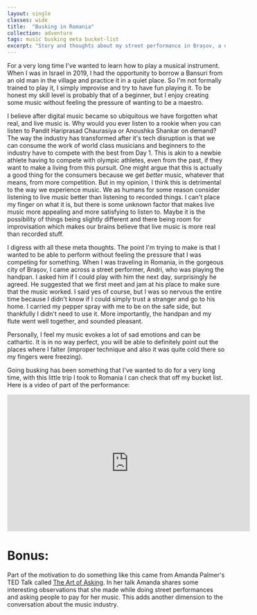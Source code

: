 ```yaml
---
layout: single
classes: wide
title:  "Busking in Romania"
collection: adventure
tags: music busking meta bucket-list
excerpt: "Story and thoughts about my street performance in Brașov, a quiet Romanian city surrounded by the Carpathian Mountains."
---
```


For a very long time I've wanted to learn how to play a musical instrument. When I was in Israel in 2019, I had the opportunity to borrow a Bansuri from an old man in the village and practice it in a quiet place.
So I'm not formally trained to play it, I simply improvise and try to have fun playing it.
To be honest my skill level is probably that of a beginner, but I enjoy creating some music without feeling the pressure of wanting to be a maestro.

I believe after digital music became so ubiquitous we have forgotten what real, and live music is. Why would you ever listen to a rookie when you can listen to Pandit Hariprasad Chaurasiya or Anoushka Shankar on demand? The way the industry has transformed after it's tech disruption is that we can consume the work of world class musicians and beginners to the industry have to compete with the best from Day 1. This is akin to a newbie athlete having to compete with olympic athletes, even from the past, if they want to make a living from this pursuit. One might argue that this is actually a good thing for the consumers because we get *better* music, whatever that means, from more competition. But in my opinion, I think this is detrimental to the way we experience music. We as humans for some reason consider listening to live music better than listening to recorded things. I can't place my finger on what it is, but there is some unknown factor that makes live music more appealing and more satisfying to listen to. Maybe it is the possibility of things being slightly different and there being room for improvisation which makes our brains believe that live music is more real than recorded stuff.

I digress with all these meta thoughts. The point I'm trying to make is that I wanted to be able to perform without feeling the pressure that I was competing for something. When I was traveling in Romania, in the gorgeous city of Brașov, I came across a street performer, Andri, who was playing the handpan. I asked him if I could play with him the next day, surprisingly he agreed. He suggested that we first meet and jam at his place to make sure that the music worked. I said yes of course, but I was so nervous the entire time because I didn't know if I could simply trust a stranger and go to his home. I carried my pepper spray with me to be on the safe side, but thankfully I didn't need to use it. More importantly, the handpan and my flute went well together, and sounded pleasant.

Personally, I feel my music evokes a lot of sad emotions and can be cathartic. It is in no way perfect, you will be able to definitely point out the places where I falter (improper technique and also it was quite cold there so my fingers were freezing).

Going busking has been something that I've wanted to do for a very long time, with this little trip I took to Romania I can check that off my bucket list. Here is a video of part of the performance:

<iframe width="560" height="315" src="https://www.youtube.com/embed/wMnME-I-FgI" title="Busking in Brașov" frameborder="0" allow="accelerometer; autoplay; clipboard-write; encrypted-media; gyroscope; picture-in-picture" allowfullscreen></iframe><br>

# Bonus:

Part of the motivation to do something like this came from Amanda Palmer's TED Talk called [The Art of Asking](https://www.youtube.com/watch?v=xMj_P_6H69g). In her talk Amanda shares some interesting observations that she made while doing street performances and asking people to pay for her music. This adds another dimension to the conversation about the music industry.